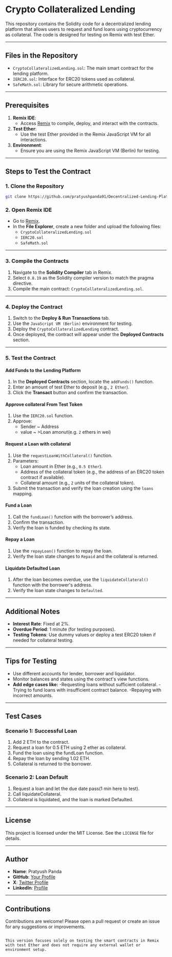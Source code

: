 # Crypto Collateralized Lending

This repository contains the Solidity code for a decentralized lending platform that allows users to request and fund loans using cryptocurrency as collateral. The code is designed for testing on Remix with test Ether.

---

## Files in the Repository

- `CryptoCollateralizedLending.sol`: The main smart contract for the lending platform.
- `IERC20.sol`: Interface for ERC20 tokens used as collateral.
- `SafeMath.sol`: Library for secure arithmetic operations.

---

## Prerequisites

1. **Remix IDE**:
   - Access [Remix](https://remix.ethereum.org/) to compile, deploy, and interact with the contracts.
2. **Test Ether**:
   - Use the test Ether provided in the Remix JavaScript VM for all interactions.
3. **Environment**:
   - Ensure you are using the Remix JavaScript VM (Berlin) for testing.

---

## Steps to Test the Contract

### 1. Clone the Repository
```bash
git clone https://github.com/pratyushpanda91/Decentralized-Lending-Platform.git
```

### 2. Open Remix IDE
- Go to [Remix](https://remix.ethereum.org/).
- In the **File Explorer**, create a new folder and upload the following files:
  - `CryptoCollateralizedLending.sol`
  - `IERC20.sol`
  - `SafeMath.sol`

---

### 3. Compile the Contracts
1. Navigate to the **Solidity Compiler** tab in Remix.
2. Select `0.8.19` as the Solidity compiler version to match the pragma directive.
3. Compile the main contract: `CryptoCollateralizedLending.sol`.

---

### 4. Deploy the Contract
1. Switch to the **Deploy & Run Transactions** tab.
2. Use the `JavaScript VM (Berlin)` environment for testing.
3. Deploy the `CryptoCollateralizedLending` contract.
4. Once deployed, the contract will appear under the **Deployed Contracts** section.

---

### 5. Test the Contract

#### Add Funds to the Lending Platform
1. In the **Deployed Contracts** section, locate the `addFunds()` function.
2. Enter an amount of test Ether to deposit (e.g., `2 Ether`).
3. Click the **Transact** button and confirm the transaction.

#### Approve collateral From Test Token
1. Use the `IERC20.sol` function.
2. Approve:
   - Sender ~ Address
   - value ~ >Loan amonut(e.g. `2` ethers in wei)
#### Request a Loan with collateral
1. Use the `requestLoanWithCollateral()` function.
2. Parameters:
   - Loan amount in Ether (e.g., `0.5 Ether`).
   - Address of the collateral token (e.g., the address of an ERC20 token contract if available).
   - Collateral amount (e.g., `2` units of the collateral token).
3. Submit the transaction and verify the loan creation using the `loans` mapping.

#### Fund a Loan
1. Call the `fundLoan()` function with the borrower’s address.
2. Confirm the transaction.
3. Verify the loan is funded by checking its state.

#### Repay a Loan
1. Use the `repayLoan()` function to repay the loan.
2. Verify the loan state changes to `Repaid` and the collateral is returned.

#### Liquidate Defaulted Loan
1. After the loan becomes overdue, use the `liquidateCollateral()` function with the borrower's address.
2. Verify the loan state changes to `Defaulted`.

---

## Additional Notes

- **Interest Rate**: Fixed at 2%.
- **Overdue Period**: 1 minute (for testing purposes).
- **Testing Tokens**: Use dummy values or deploy a test ERC20 token if needed for collateral testing.

---
## Tips for Testing
- Use different accounts for lender, borrower and liquidator.
- Monitor balances and states using the contract's view functions.
- **Add edge cases like:**
   -Requesting loans without sufficient collateral.
   -Trying to fund loans with insufficient contract balance.
   -Repaying with incorrect amounts.

---
## Test Cases
### Scenario 1: Successful Loan
1. Add 2 ETH to the contract.
2. Request a loan for 0.5 ETH using 2 ether as collateral.
3. Fund the loan using the fundLoan function.
4. Repay the loan by sending 1.02 ETH.
5. Collateral is returned to the borrower.
   
### Scenario 2: Loan Default
1. Request a loan and let the due date pass(1 min here to test).
2. Call liquidateCollateral.
3. Collateral is liquidated, and the loan is marked Defaulted.

---
## License

This project is licensed under the MIT License. See the `LICENSE` file for details.

---

## Author

- **Name**: Pratyush Panda
- **GitHub**: [Your Profile](https://github.com/pratyushpanda91)
- **X**: [Twitter Profile](https://x.com/pandapratyush91)
- **LinkedIn**: [Profile](https://www.linkedin.com/in/pratyushpanda91/)

---

## Contributions

Contributions are welcome! Please open a pull request or create an issue for any suggestions or improvements.
```

This version focuses solely on testing the smart contracts in Remix with test Ether and does not require any external wallet or environment setup.
